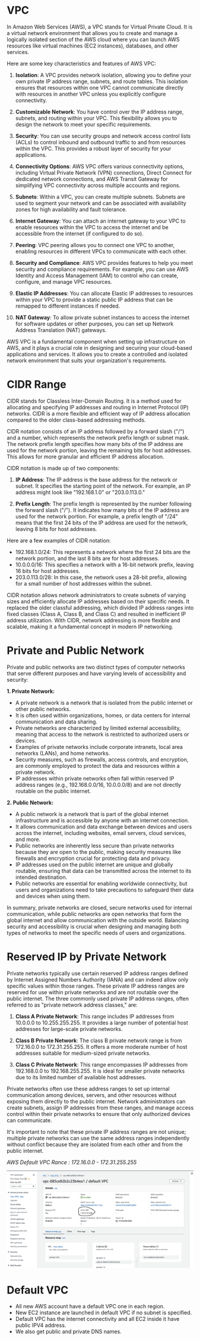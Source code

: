 # VPC

In Amazon Web Services (AWS), a VPC stands for Virtual Private Cloud. It is a virtual network environment that allows you to create and manage a logically isolated section of the AWS cloud where you can launch AWS resources like virtual machines (EC2 instances), databases, and other services.

Here are some key characteristics and features of AWS VPC:

1. **Isolation**: A VPC provides network isolation, allowing you to define your own private IP address range, subnets, and route tables. This isolation ensures that resources within one VPC cannot communicate directly with resources in another VPC unless you explicitly configure connectivity.

2. **Customizable Network**: You have control over the IP address range, subnets, and routing within your VPC. This flexibility allows you to design the network to meet your specific requirements.

3. **Security**: You can use security groups and network access control lists (ACLs) to control inbound and outbound traffic to and from resources within the VPC. This provides a robust layer of security for your applications.

4. **Connectivity Options**: AWS VPC offers various connectivity options, including Virtual Private Network (VPN) connections, Direct Connect for dedicated network connections, and AWS Transit Gateway for simplifying VPC connectivity across multiple accounts and regions.

5. **Subnets**: Within a VPC, you can create multiple subnets. Subnets are used to segment your network and can be associated with availability zones for high availability and fault tolerance.

6. **Internet Gateway**: You can attach an internet gateway to your VPC to enable resources within the VPC to access the internet and be accessible from the internet (if configured to do so).

7. **Peering**: VPC peering allows you to connect one VPC to another, enabling resources in different VPCs to communicate with each other.

8. **Security and Compliance**: AWS VPC provides features to help you meet security and compliance requirements. For example, you can use AWS Identity and Access Management (IAM) to control who can create, configure, and manage VPC resources.

9. **Elastic IP Addresses**: You can allocate Elastic IP addresses to resources within your VPC to provide a static public IP address that can be remapped to different instances if needed.

10. **NAT Gateway**: To allow private subnet instances to access the internet for software updates or other purposes, you can set up Network Address Translation (NAT) gateways.

AWS VPC is a fundamental component when setting up infrastructure on AWS, and it plays a crucial role in designing and securing your cloud-based applications and services. It allows you to create a controlled and isolated network environment that suits your organization's requirements.




# CIDR Range

CIDR stands for Classless Inter-Domain Routing. It is a method used for allocating and specifying IP addresses and routing in Internet Protocol (IP) networks. CIDR is a more flexible and efficient way of IP address allocation compared to the older class-based addressing methods.

CIDR notation consists of an IP address followed by a forward slash ("/") and a number, which represents the network prefix length or subnet mask. The network prefix length specifies how many bits of the IP address are used for the network portion, leaving the remaining bits for host addresses. This allows for more granular and efficient IP address allocation.

CIDR notation is made up of two components:

1. **IP Address**: The IP address is the base address for the network or subnet. It specifies the starting point of the network. For example, an IP address might look like "192.168.1.0" or "203.0.113.0."

2. **Prefix Length**: The prefix length is represented by the number following the forward slash ("/"). It indicates how many bits of the IP address are used for the network portion. For example, a prefix length of "/24" means that the first 24 bits of the IP address are used for the network, leaving 8 bits for host addresses.

Here are a few examples of CIDR notation:

- 192.168.1.0/24: This represents a network where the first 24 bits are the network portion, and the last 8 bits are for host addresses.
- 10.0.0.0/16: This specifies a network with a 16-bit network prefix, leaving 16 bits for host addresses.
- 203.0.113.0/28: In this case, the network uses a 28-bit prefix, allowing for a small number of host addresses within the subnet.

CIDR notation allows network administrators to create subnets of varying sizes and efficiently allocate IP addresses based on their specific needs. It replaced the older classful addressing, which divided IP address ranges into fixed classes (Class A, Class B, and Class C) and resulted in inefficient IP address utilization. With CIDR, network addressing is more flexible and scalable, making it a fundamental concept in modern IP networking.


# Private and Public Network

Private and public networks are two distinct types of computer networks that serve different purposes and have varying levels of accessibility and security:

**1. Private Network:**
- A private network is a network that is isolated from the public internet or other public networks.
- It is often used within organizations, homes, or data centers for internal communication and data sharing.
- Private networks are characterized by limited external accessibility, meaning that access to the network is restricted to authorized users or devices.
- Examples of private networks include corporate intranets, local area networks (LANs), and home networks.
- Security measures, such as firewalls, access controls, and encryption, are commonly employed to protect the data and resources within a private network.
- IP addresses within private networks often fall within reserved IP address ranges (e.g., 192.168.0.0/16, 10.0.0.0/8) and are not directly routable on the public internet.

**2. Public Network:**
- A public network is a network that is part of the global internet infrastructure and is accessible by anyone with an internet connection.
- It allows communication and data exchange between devices and users across the internet, including websites, email servers, cloud services, and more.
- Public networks are inherently less secure than private networks because they are open to the public, making security measures like firewalls and encryption crucial for protecting data and privacy.
- IP addresses used on the public internet are unique and globally routable, ensuring that data can be transmitted across the internet to its intended destination.
- Public networks are essential for enabling worldwide connectivity, but users and organizations need to take precautions to safeguard their data and devices when using them.

In summary, private networks are closed, secure networks used for internal communication, while public networks are open networks that form the global internet and allow communication with the outside world. Balancing security and accessibility is crucial when designing and managing both types of networks to meet the specific needs of users and organizations.

# Reserved IP by Private Network
Private networks typically use certain reserved IP address ranges defined by Internet Assigned Numbers Authority (IANA) and can indeed allow only specific values within those ranges. These private IP address ranges are reserved for use within private networks and are not routable over the public internet. The three commonly used private IP address ranges, often referred to as "private network address classes," are:

1. **Class A Private Network**: This range includes IP addresses from 10.0.0.0 to 10.255.255.255. It provides a large number of potential host addresses for large-scale private networks.

2. **Class B Private Network**: The class B private network range is from 172.16.0.0 to 172.31.255.255. It offers a more moderate number of host addresses suitable for medium-sized private networks.

3. **Class C Private Network**: This range encompasses IP addresses from 192.168.0.0 to 192.168.255.255. It is ideal for smaller private networks due to its limited number of available host addresses.

Private networks often use these address ranges to set up internal communication among devices, servers, and other resources without exposing them directly to the public internet. Network administrators can create subnets, assign IP addresses from these ranges, and manage access control within their private networks to ensure that only authorized devices can communicate.

It's important to note that these private IP address ranges are not unique; multiple private networks can use the same address ranges independently without conflict because they are isolated from each other and from the public internet.


*AWS Default  VPC Rance :  172.16.0.0 - 172.31.255.255*


<img src="images/vpc1.png">

<br>

# Default VPC
- All new AWS account have a default VPC one in each region.
- New EC2 instance are launched in default VPC if no subnet is specified.
- Default VPC has the internet connectivity and all EC2 inside it have public IPV4 address.
- We also get public and private DNS names.

